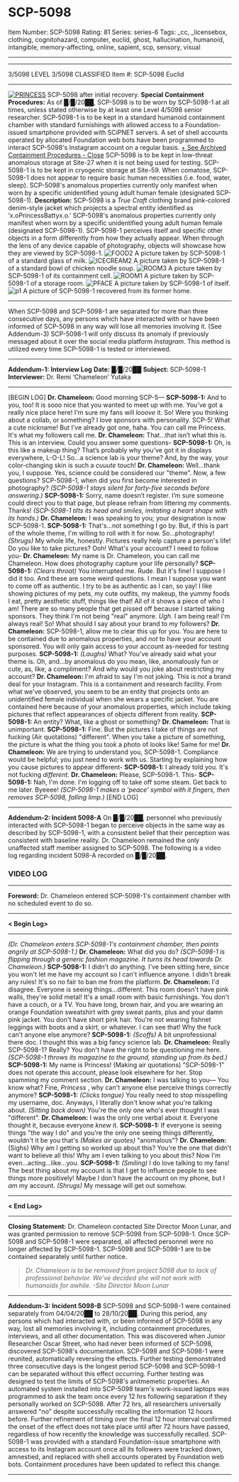 # SCP-5098
Item Number: SCP-5098
Rating: 81
Series: series-6
Tags: _cc, _licensebox, clothing, cognitohazard, computer, euclid, ghost, hallucination, humanoid, intangible, memory-affecting, online, sapient, scp, sensory, visual

---

* * *
3/5098 LEVEL 3/5098
CLASSIFIED
Item #: SCP-5098
Euclid
* * *
  

[![PRINCESS](https://scp-wiki.wdfiles.com/local--resized-images/scp-5098/PRINCESS/medium.jpg)](https://scp-wiki.wdfiles.com/local--files/scp-5098/PRINCESS)
SCP-5098 after initial recovery.
**Special Containment Procedures:** As of █/█/20██, SCP-5098 is to be worn by SCP-5098-1 at all times, unless stated otherwise by at least one Level 4/5098 senior researcher. SCP-5098-1 is to be kept in a standard humanoid containment chamber with standard furnishings with allowed access to a Foundation-issued smartphone provided with SCiPNET servers. A set of shell accounts operated by allocated Foundation web bots have been programmed to interact SCP-5098's Instagram account on a regular basis.
[\+ See Archived Containment Procedures ](javascript:;)
[\- Close](javascript:;)
SCP-5098 is to be kept in low-threat anomalous storage at Site-27 when it is not being used for testing. SCP-5098-1 is to be kept in cryogenic storage at Site-59. When comatose, SCP-5098-1 does not appear to require basic human necessities (i.e. food, water, sleep).
SCP-5098's anomalous properties currently only manifest when worn by a specific unidentified young adult human female (designated SCP-5098-1).
**Description:** SCP-5098 is a _True Craft_ clothing brand pink-colored denim-style jacket which projects a spectral entity identified as ‘x.oPrincessBattyx.o.’ SCP-5098's anomalous properties currently only manifest when worn by a specific unidentified young adult human female (designated SCP-5098-1). SCP-5098-1 perceives itself and specific other objects in a form differently from how they actually appear. When through the lens of any device capable of photography, objects will showcase how they are viewed by SCP-5098-1.
![FOOD2](https://scp-wiki.wikidot.com/local--files/scp-5098/FOOD2)
A picture taken by SCP-5098-1 of a standard glass of milk.
![ICECREAM2](https://scp-wiki.wikidot.com/local--files/scp-5098/ICECREAM2)
A picture taken by SCP-5098-1 of a standard bowl of chicken noodle soup.
![ROOM3](https://scp-wiki.wikidot.com/local--files/scp-5098/ROOM3)
A picture taken by SCP-5098-1 of its containment cell.
![ROOM1](https://scp-wiki.wikidot.com/local--files/scp-5098/ROOM1)
A picture taken by SCP-5098-1 of a storage room.
![PFACE](https://scp-wiki.wikidot.com/local--files/scp-5098/PFACE)
A picture taken by SCP-5098-1 of itself.
![p1](https://scp-wiki.wikidot.com/local--files/scp-5098/p1)
A picture of SCP-5098-1 recovered from its former home.
* * *
When SCP-5098 and SCP-5098-1 are separated for more than three consecutive days, any persons which have interacted with or have been informed of SCP-5098 in any way will lose all memories involving it. (See Addendum-3)
SCP-5098-1 will only discuss its anomaly if previously messaged about it over the social media platform _Instagram_. This method is utilized every time SCP-5098-1 is tested or interviewed.
* * *
  
  
**Addendum-1:**
**Interview Log**
**Date:** █/█/20██
**Subject:** SCP-5098-1
**Interviewer:** Dr. Remi ‘Chameleon’ Yutaka
* * *
[BEGIN LOG]
**Dr. Chameleon:** Good morning SCP-5—
**SCP-5098-1:** And to you, too! It is sooo nice that you wanted to meet up with me. You’ve got a really nice place here! I'm sure my fans will _looove_ it. So! Were you thinking about a collab, or something? I love sponsors with personality. SCP-5! What a cute nickname! But I’ve already got one, haha. You can call me Princess. It's what my followers call me.
**Dr. Chameleon:** That…that isn’t what this is. This is an interview. Could you answer some questions-
**SCP-5098-1:** Oh, is this like a makeup thing? That’s probably why you’ve got it in displays everywhere, L-O-L! So…a science lab is your theme? And, by the way, your color-changing skin is such a _cuuute_ touch!
**Dr. Chameleon:** Well…thank you, I suppose. Yes, science could be considered our "theme". Now, a few questions? SCP-5098-1, when did you first become interested in photography?
_(SCP-5098-1 stays silent for forty-five seconds before answering.)_
**SCP-5098-1:** Sorry, name doesn’t register. I’m sure someone could direct you to that page, but please refrain from littering my comments. Thanks!
_(SCP-5098-1 tilts its head and smiles, imitating a heart shape with its hands.)_
**Dr. Chameleon:** I was speaking to you; your designation is now SCP-5098-1.
**SCP-5098-1:** That's…not something I go by. But, if this is part of the whole theme, I'm willing to roll with it for now. So…photography! _(Shrugs)_ My whole life, honestly. Pictures really help capture a person's life! Do you like to take pictures? Ooh! What's your account? I need to follow you-
**Dr. Chameleon:** My name is Dr. Chameleon, you can call me Chameleon. How does photography capture your life personally?
**SCP-5098-1:** _(Clears throat)_ You interrupted me. Rude. But it's fine! I suppose I did it too. And these are some weird questions. I mean I suppose you want to come off as authentic. I try to be as authentic as I can, so yay! I like showing pictures of my pets, my cute outfits, my makeup, the yummy foods I eat, pretty aesthetic stuff, things like that! All of it shows a piece of who I am! There are so many people that get pissed off because I started taking sponsors. They think I'm not being "real" anymore. _Ugh._ I am being real! I'm always real! So! What should I say about your brand to my followers?
**Dr. Chameleon:** SCP-5098-1, allow me to clear this up for you. You are here to be contained due to anomalous properties, and _not_ to have your account sponsored. You will only gain access to your account as-needed for testing purposes.
**SCP-5098-1:** _(Laughs)_ What? You've already said what your theme is. Oh, and…by anomalous do you mean, like, anomalously fun or cute, as, like, a compliment? And why would you joke about restricting my account?
**Dr. Chameleon:** I'm afraid to say I'm not joking. This is _not_ a brand deal for your Instagram. This is a containment and research facility. From what we've observed, you seem to be an entity that projects onto an unidentified female individual when she wears a specific jacket. You are contained here because of your anomalous properties, which include taking pictures that reflect appearances of objects different from reality.
**SCP-5098-1:** An entity? What, like a ghost or something?
**Dr. Chameleon:** That is unimportant.
**SCP-5098-1:** Fine. But the pictures I take of things are not fucking (Air quotations) "different". When you take a picture of something, the picture is what the thing you took a photo of looks like! Same for me!
**Dr. Chameleon:** We are trying to understand you, SCP-5098-1. Compliance would be helpful; you just need to work with us. Starting by explaining how you cause pictures to appear different-
**SCP-5098-1:** I already told you. It's not fucking _different_.
**Dr. Chameleon:** Please, SCP-5098-1. This-
**SCP-5098-1:** Nah, I'm done. I'm logging off to take off some steam. Get back to me later. Byeeee!
_(SCP-5098-1 makes a 'peace' symbol with it fingers, then removes SCP-5098, falling limp.)_
[END LOG]
* * *
  
  
**Addendum-2: Incident 5098-A**
On █/█/20██, personnel who previously interacted with SCP-5098-1 began to perceive objects in the same way as described by SCP-5098-1, with a consistent belief that their perception was consistent with baseline reality. Dr. Chameleon remained the only unaffected staff member assigned to SCP-5098.
The following is a video log regarding incident 5098-A recorded on █/█/20██.
### VIDEO LOG
* * *
  
**Foreword:** Dr. Chameleon entered SCP-5098-1's containment chamber with no scheduled event to do so.  

* * *
**< Begin Log>**
* * *
_(Dr. Chameleon enters SCP-5098-1's containment chamber, then points angrily at SCP-5098-1.)_
**Dr. Chameleon:** What did you do?
_(SCP-5098-1 is flipping through a generic fashion magazine. It turns its head towards Dr. Chameleon.)_
**SCP-5098-1:** I didn't _do_ anything. I've been sitting here, since you won't let me have my account so I can't influence anyone. I didn't break any rules! It's so no fair to ban me from the platform.
**Dr. Chameleon:** I'd disagree. Everyone is seeing things…different. This room doesn't have pink walls, they're solid metal! It's a small room with basic furnishings. You don't have a couch, or a TV. You have long, brown hair, and you are wearing an orange Foundation sweatshirt with grey sweat pants, plus and your damn pink jacket. You don't have short pink hair. You're not wearing fishnet leggings with boots and a skirt, or whatever. I can see that! Why the fuck can't anyone else anymore?
**SCP-5098-1:** _(Scoffs)_ A bit unprofessional there doc. I thought this was a big fancy science lab.
**Dr. Chameleon:** Really SCP-5098-1? Really? You don't have the right to be questioning me here.
_(SCP-5098-1 throws its magazine to the ground, standing up from its bed.)_
**SCP-5098-1:** My name is Princess! (Making air quotations) "SCP-5098-1" does not operate this account, please look elsewhere for her. Stop spamming my comment section.
**Dr. Chameleon:** I was talking to you— You know what? Fine, _Princess_ , why can't anyone else perceive things correctly anymore?
**SCP-5098-1:** _(Clicks tongue)_ You really need to stop misspelling my username, doc. Anyways, I literally don't know what you're talking about. _(Sitting back down)_ You're the only one who's ever thought I was "different".
**Dr. Chameleon:** I was the only one verbal about it. Everyone thought it, because everyone _knew_ it.
**SCP-5098-1:** If everyone is seeing things "the way I do" and you're the only one seeing things differently, wouldn't it be you that's _(Makes air quotes)_ "anomalous"?
**Dr. Chameleon:** (Sighs) Why am I getting so worked up about this? You're the one that didn't want to believe all this! Why am I even talking to you about this? Now I'm even…acting…like…you.
**SCP-5098-1:** _(Smiling)_ I do love talking to my fans! The best thing about my account is that I get to influence people to see things more positively! Maybe I don't have the account on my phone, but I _am_ my account. _(Shrugs)_ My message will get out somehow.
* * *
**< End Log>**
* * *
**Closing Statement:** Dr. Chameleon contacted Site Director Moon Lunar, and was granted permission to remove SCP-5098 from SCP-5098-1. Once SCP-5098 and SCP-5098-1 were separated, all affected personnel were no longer affected by SCP-5098-1. SCP-5098 and SCP-5098-1 are to be contained separately until further notice.
  

> _Dr. Chameleon is to be removed from project 5098 due to lack of professional behavior. We've decided she will not work with humanoids for awhile._
> _-Site Director Moon Lunar_
* * *
  
  
**Addendum-3: Incident 5098-B**
SCP-5098 and SCP-5098-1 were contained separately from 04/04/20██ to 28/10/20██. During this period, any persons which had interacted with, or been informed of SCP-5098 in any way, lost all memories involving it, including containment procedures, interviews, and all other documentation. This was discovered when Junior Researcher Oscar Street, who had never been informed of SCP-5098, discovered SCP-5098's documentation. SCP-5098 and SCP-5098-1 were reunited, automatically reversing the effects. Further testing demonstrated three consecutive days is the longest period SCP-5098 and SCP-5098-1 can be separated without this effect occurring.
Further testing was designed to test the limits of SCP-5098's anitmemetic properties. An automated system installed into SCP-5098 team's work-issued laptops was programmed to ask the team once every 12 hrs following separation if they personally worked on SCP-5098. After 72 hrs, all researchers universally answered "no" despite successfully recalling the information 12 hours before. Further refinement of timing over the final 12 hour interval confirmed the onset of the effect does not take place until after 72 hours have passed, regardless of how recently the knowledge was successfully recalled.
SCP-5098-1 was provided with a standard Foundation-issue smartphone with access to its Instagram account once all its followers were tracked down, amnestied, and replaced with shell accounts operated by Foundation web bots. Containment procedures have been updated to reflect this change.
* * *